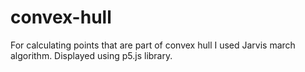 # convex-hull
For calculating points that are part of convex hull I used Jarvis march algorithm.
Displayed using p5.js library.
